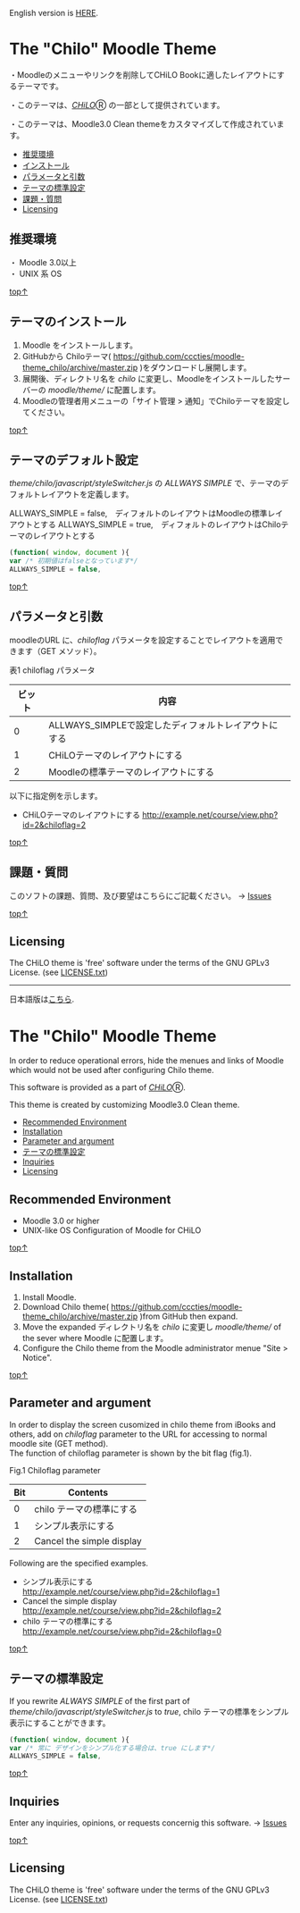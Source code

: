 English version is [HERE](#top_e).

# <a name="top">The "Chilo" Moodle Theme</a>

・Moodleのメニューやリンクを削除してCHiLO Bookに適したレイアウトにするテーマです。

・このテーマは、[_CHiLO_](http://www.cccties.org/activities/chilo/)Ⓡ の一部として提供されています。

・このテーマは、Moodle3.0 Clean themeをカスタマイズして作成されています。

* [推奨環境](#no_1)
* [インストール](#no_2)
* [パラメータと引数](#no_3)
* [テーマの標準設定](#no_4)
* [課題・質問](#no_5)
* [Licensing](#no_6)

## <a name="no_1">推奨環境</a> 

・ Moodle 3.0以上  
・ UNIX 系 OS

[top↑](#top)

## <a name="no_2">テーマのインストール</a>

1. Moodle をインストールします。
2. GitHubから Chiloテーマ( https://github.com/cccties/moodle-theme_chilo/archive/master.zip
)をダウンロードし展開します。
3. 展開後、ディレクトリ名を _chilo_ に変更し、Moodleをインストールしたサーバーの _moodle/theme/_ に配置します。
4. Moodleの管理者用メニューの「サイト管理 > 通知」でChiloテーマを設定してください。

[top↑](#top)

## <a name="no_4">テーマのデフォルト設定</a>

_theme/chilo/javascript/styleSwitcher.js_ の _ALLWAYS SIMPLE_ で、テーマのデフォルトレイアウトを定義します。

ALLWAYS_SIMPLE = false,　ディフォルトのレイアウトはMoodleの標準レイアウトとする
ALLWAYS_SIMPLE = true,　ディフォルトのレイアウトはChiloテーマのレイアウトとする

```javascript
(function( window, document ){
var /* 初期値はfalseとなっています*/
ALLWAYS_SIMPLE = false,
```
[top↑](#top)




## <a name="no_3">パラメータと引数</a>

moodleのURL に、_chiloflag_ パラメータを設定することでレイアウトを適用できます（GET メソッド）。  

表1 chiloflag パラメータ

|ビット|内容|
|---|---|
|0|ALLWAYS_SIMPLEで設定したディフォルトレイアウトにする|
|1|CHiLOテーマのレイアウトにする|
|2|Moodleの標準テーマのレイアウトにする|

以下に指定例を示します。

* CHiLOテーマのレイアウトにする
http://example.net/course/view.php?id=2&chiloflag=2

[top↑](#top)



## <a name="no_5">課題・質問</a>

このソフトの課題、質問、及び要望はこちらにご記載ください。
-> [Issues](https://github.com/cccties/moodle-theme_chilo/issues)

[top↑](#top)

## <a name="no_6">Licensing</a>

The CHiLO theme is 'free' software under the terms of the GNU GPLv3 License. (see [LICENSE.txt](LICENSE.txt)) 


***
日本語版は[こちら](#top).

# <a name="top_e">The "Chilo" Moodle Theme</a>

In order to reduce  operational errors, hide the menues and links of Moodle which would not be used after configuring Chilo theme.

This software is provided as a part of [_CHiLO_](http://www.cccties.org/activities/chilo/)Ⓡ.

This theme is created by customizing Moodle3.0 Clean theme.

* [Recommended Environment](#no_1_e)
* [Installation](#no_2_e)
* [Parameter and argument](#no_3_e)
* [テーマの標準設定](#no_4_e)
* [Inquiries](#no_5_e)
* [Licensing](#no_6_e)
 
## <a name="no_1_e">Recommended Environment</a>

* Moodle 3.0 or higher 
* UNIX-like OS Configuration of Moodle for CHiLO 

[top↑](#top_e)

## <a name="no_2_e">Installation</a>

1. Install Moodle.
2. Download Chilo theme( https://github.com/cccties/moodle-theme_chilo/archive/master.zip )from GitHub then expand.
3. Move the expanded ディレクトリ名を _chilo_ に変更し _moodle/theme/_ of the sever where Moodle に配置します。
4. Configure the Chilo theme from the Moodle administrator menue "Site > Notice".

[top↑](#top_e)

## <a name="no_3_e">Parameter and argument</a>

In order to display the screen cusomized in chilo theme from iBooks and others, add on _chiloflag_ parameter to the URL for accessing to normal moodle site (GET method).   
The function of chiloflag parameter is shown by the bit flag (fig.1).

Fig.1 Chiloflag parameter

|Bit|Contents|
|---|---|
|0|chilo テーマの標準にする|
|1|シンプル表示にする|
|2|Cancel the simple display|

Following are the specified examples.

* シンプル表示にする  
http://example.net/course/view.php?id=2&chiloflag=1
* Cancel the simple display  
http://example.net/course/view.php?id=2&chiloflag=2
* chilo テーマの標準にする  
http://example.net/course/view.php?id=2&chiloflag=0

[top↑](#top)

## <a name="no_4_e">テーマの標準設定</a>

If you rewrite _ALWAYS SIMPLE_ of the first part of _theme/chilo/javascript/styleSwitcher.js_ to _true_, 
chilo テーマの標準をシンプル表示にすることができます。

```javascript
(function( window, document ){
var /* 常に デザインをシンプル化する場合は、true にします*/
ALLWAYS_SIMPLE = false,
```

[top↑](#top)

## <a name="no_5_e">Inquiries</a>

Enter any inquiries, opinions, or requests concernig this software.
-> [Issues](https://github.com/cccties/moodle-theme_chilo/issues)

[top↑](#top_e)

## <a name="no_6_e">Licensing</a>

The CHiLO theme is 'free' software under the terms of the GNU GPLv3 License. (see [LICENSE.txt](LICENSE.txt)) 
